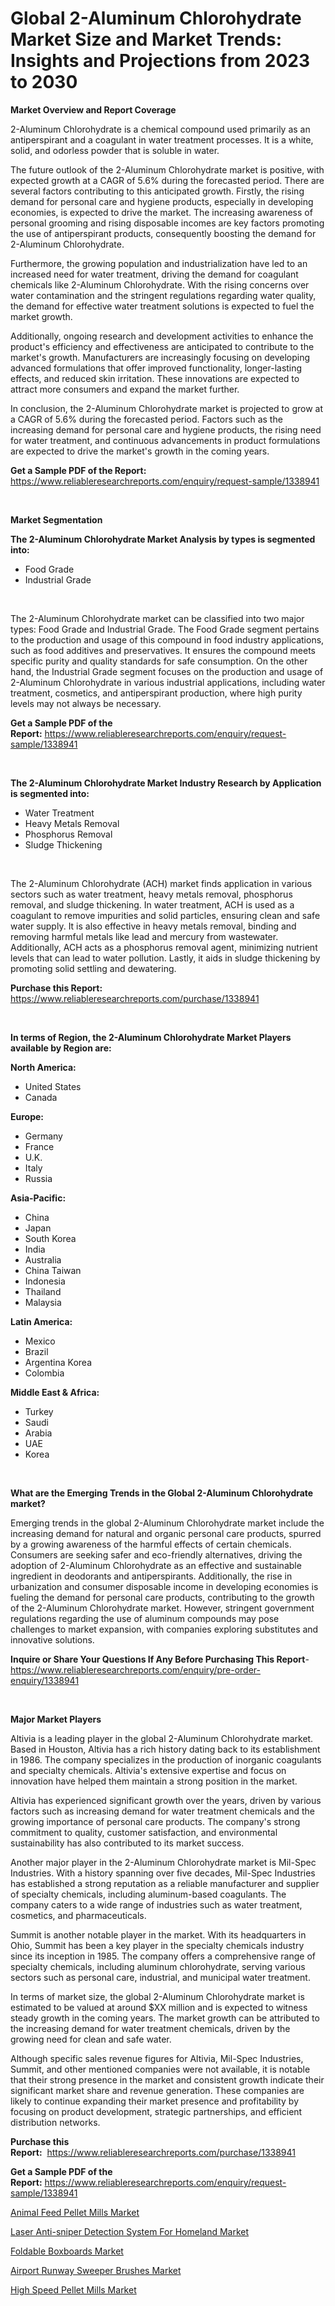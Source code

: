 <p><h1>Global 2-Aluminum Chlorohydrate Market Size and Market Trends: Insights and Projections from 2023 to 2030</h1></p><p><strong>Market Overview and Report Coverage</strong></p>
<p><p>2-Aluminum Chlorohydrate is a chemical compound used primarily as an antiperspirant and a coagulant in water treatment processes. It is a white, solid, and odorless powder that is soluble in water.</p><p>The future outlook of the 2-Aluminum Chlorohydrate market is positive, with expected growth at a CAGR of 5.6% during the forecasted period. There are several factors contributing to this anticipated growth. Firstly, the rising demand for personal care and hygiene products, especially in developing economies, is expected to drive the market. The increasing awareness of personal grooming and rising disposable incomes are key factors promoting the use of antiperspirant products, consequently boosting the demand for 2-Aluminum Chlorohydrate.</p><p>Furthermore, the growing population and industrialization have led to an increased need for water treatment, driving the demand for coagulant chemicals like 2-Aluminum Chlorohydrate. With the rising concerns over water contamination and the stringent regulations regarding water quality, the demand for effective water treatment solutions is expected to fuel the market growth.</p><p>Additionally, ongoing research and development activities to enhance the product's efficiency and effectiveness are anticipated to contribute to the market's growth. Manufacturers are increasingly focusing on developing advanced formulations that offer improved functionality, longer-lasting effects, and reduced skin irritation. These innovations are expected to attract more consumers and expand the market further.</p><p>In conclusion, the 2-Aluminum Chlorohydrate market is projected to grow at a CAGR of 5.6% during the forecasted period. Factors such as the increasing demand for personal care and hygiene products, the rising need for water treatment, and continuous advancements in product formulations are expected to drive the market's growth in the coming years.</p></p>
<p><strong>Get a Sample PDF of the Report:</strong> <a href="https://www.reliableresearchreports.com/enquiry/request-sample/1338941">https://www.reliableresearchreports.com/enquiry/request-sample/1338941</a></p>
<p>&nbsp;</p>
<p><strong>Market Segmentation</strong></p>
<p><strong>The 2-Aluminum Chlorohydrate Market Analysis by types is segmented into:</strong></p>
<p><ul><li>Food Grade</li><li>Industrial Grade</li></ul></p>
<p>&nbsp;</p>
<p><p>The 2-Aluminum Chlorohydrate market can be classified into two major types: Food Grade and Industrial Grade. The Food Grade segment pertains to the production and usage of this compound in food industry applications, such as food additives and preservatives. It ensures the compound meets specific purity and quality standards for safe consumption. On the other hand, the Industrial Grade segment focuses on the production and usage of 2-Aluminum Chlorohydrate in various industrial applications, including water treatment, cosmetics, and antiperspirant production, where high purity levels may not always be necessary.</p></p>
<p><strong>Get a Sample PDF of the Report:</strong>&nbsp;<a href="https://www.reliableresearchreports.com/enquiry/request-sample/1338941">https://www.reliableresearchreports.com/enquiry/request-sample/1338941</a></p>
<p>&nbsp;</p>
<p><strong>The 2-Aluminum Chlorohydrate Market Industry Research by Application is segmented into:</strong></p>
<p><ul><li>Water Treatment</li><li>Heavy Metals Removal</li><li>Phosphorus Removal</li><li>Sludge Thickening</li></ul></p>
<p>&nbsp;</p>
<p><p>The 2-Aluminum Chlorohydrate (ACH) market finds application in various sectors such as water treatment, heavy metals removal, phosphorus removal, and sludge thickening. In water treatment, ACH is used as a coagulant to remove impurities and solid particles, ensuring clean and safe water supply. It is also effective in heavy metals removal, binding and removing harmful metals like lead and mercury from wastewater. Additionally, ACH acts as a phosphorus removal agent, minimizing nutrient levels that can lead to water pollution. Lastly, it aids in sludge thickening by promoting solid settling and dewatering.</p></p>
<p><strong>Purchase this Report:</strong>&nbsp; <a href="https://www.reliableresearchreports.com/purchase/1338941">https://www.reliableresearchreports.com/purchase/1338941</a></p>
<p>&nbsp;</p>
<p><strong>In terms of Region, the 2-Aluminum Chlorohydrate Market Players available by Region are:</strong></p>
<p>
    <p> <strong> North America: </strong>
        <ul>
            <li>United States</li>
            <li>Canada</li>
        </ul>
        </p> 
    <p> <strong> Europe: </strong>
        <ul>
            <li>Germany</li>
            <li>France</li>
            <li>U.K.</li>
            <li>Italy</li>
            <li>Russia</li>
        </ul>
        </p> 
    <p> <strong> Asia-Pacific: </strong>
        <ul>
            <li>China</li>
            <li>Japan</li>
            <li>South Korea</li>
            <li>India</li>
            <li>Australia</li>
            <li>China Taiwan</li>
            <li>Indonesia</li>
            <li>Thailand</li>
            <li>Malaysia</li>
        </ul>
        </p> 
    <p> <strong> Latin America: </strong>
        <ul>
            <li>Mexico</li>
            <li>Brazil</li>
            <li>Argentina Korea</li>
            <li>Colombia</li>
        </ul>
        </p> 
    <p> <strong> Middle East & Africa: </strong>
        <ul>
            <li>Turkey</li>
            <li>Saudi</li>
            <li>Arabia</li>
            <li>UAE</li>
            <li>Korea</li>
        </ul>
    </p>
    </p>
<p>&nbsp;</p>
<p><strong>What are the Emerging Trends in the Global 2-Aluminum Chlorohydrate market?</strong></p>
<p><p>Emerging trends in the global 2-Aluminum Chlorohydrate market include the increasing demand for natural and organic personal care products, spurred by a growing awareness of the harmful effects of certain chemicals. Consumers are seeking safer and eco-friendly alternatives, driving the adoption of 2-Aluminum Chlorohydrate as an effective and sustainable ingredient in deodorants and antiperspirants. Additionally, the rise in urbanization and consumer disposable income in developing economies is fueling the demand for personal care products, contributing to the growth of the 2-Aluminum Chlorohydrate market. However, stringent government regulations regarding the use of aluminum compounds may pose challenges to market expansion, with companies exploring substitutes and innovative solutions.</p></p>
<p><strong>Inquire or Share Your Questions If Any Before Purchasing This Report</strong>- <a href="https://www.reliableresearchreports.com/enquiry/pre-order-enquiry/1338941">https://www.reliableresearchreports.com/enquiry/pre-order-enquiry/1338941</a></p>
<p>&nbsp;</p>
<p><strong>Major Market Players</strong></p>
<p><p>Altivia is a leading player in the global 2-Aluminum Chlorohydrate market. Based in Houston, Altivia has a rich history dating back to its establishment in 1986. The company specializes in the production of inorganic coagulants and specialty chemicals. Altivia's extensive expertise and focus on innovation have helped them maintain a strong position in the market.</p><p>Altivia has experienced significant growth over the years, driven by various factors such as increasing demand for water treatment chemicals and the growing importance of personal care products. The company's strong commitment to quality, customer satisfaction, and environmental sustainability has also contributed to its market success.</p><p>Another major player in the 2-Aluminum Chlorohydrate market is Mil-Spec Industries. With a history spanning over five decades, Mil-Spec Industries has established a strong reputation as a reliable manufacturer and supplier of specialty chemicals, including aluminum-based coagulants. The company caters to a wide range of industries such as water treatment, cosmetics, and pharmaceuticals.</p><p>Summit is another notable player in the market. With its headquarters in Ohio, Summit has been a key player in the specialty chemicals industry since its inception in 1985. The company offers a comprehensive range of specialty chemicals, including aluminum chlorohydrate, serving various sectors such as personal care, industrial, and municipal water treatment.</p><p>In terms of market size, the global 2-Aluminum Chlorohydrate market is estimated to be valued at around $XX million and is expected to witness steady growth in the coming years. The market growth can be attributed to the increasing demand for water treatment chemicals, driven by the growing need for clean and safe water.</p><p>Although specific sales revenue figures for Altivia, Mil-Spec Industries, Summit, and other mentioned companies were not available, it is notable that their strong presence in the market and consistent growth indicate their significant market share and revenue generation. These companies are likely to continue expanding their market presence and profitability by focusing on product development, strategic partnerships, and efficient distribution networks.</p></p>
<p><strong>Purchase this Report:</strong>&nbsp;&nbsp;<a href="https://www.reliableresearchreports.com/purchase/1338941">https://www.reliableresearchreports.com/purchase/1338941</a></p>
<p></p>
<p><strong>Get a Sample PDF of the Report:</strong>&nbsp;<a href="https://www.reliableresearchreports.com/enquiry/request-sample/1338941">https://www.reliableresearchreports.com/enquiry/request-sample/1338941</a></p>
<p><p><a href="https://medium.com/@melissahaag/animal-feed-pellet-mills-market-insight-market-trends-growth-forecasted-from-2023-to-2030-9d97dcbe403a">Animal Feed Pellet Mills Market</a></p><p><a href="https://github.com/amae102299/Market-Research-Report-List-1/blob/main/laser-anti-sniper-detection-system-for-homeland-market.md">Laser Anti-sniper Detection System For Homeland Market</a></p><p><a href="https://www.linkedin.com/pulse/foldable-boxboards-market-size-2023-2030-global-industrial-uk5af/">Foldable Boxboards Market</a></p><p><a href="https://www.linkedin.com/pulse/airport-runway-sweeper-brushes-market-research-report-unlocks-aydvf/">Airport Runway Sweeper Brushes Market</a></p><p><a href="https://medium.com/@piercehoppe2023/high-speed-pellet-mills-market-exploring-market-share-market-trends-and-future-growth-3f456f1cf00b">High Speed Pellet Mills Market</a></p></p>